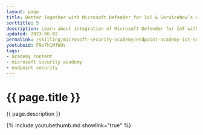 ```yaml
---
layout: page
title: Better Together with Microsoft Defender for IoT & ServiceNow’s Operational Technology (OT) Management
sorttitle: 5
description: Learn about integration of Microsoft Defender for IoT with ServiceNow’s Operational Technology (OT) Manager. With this integration, organizations can enrich their existing ServiceNow CMDB with detailed information about specialized OT assets. Assets auto-discovered agentlessly by Defender for IoT are shared seamlessly with the CMDB, along with their properties such as Purdue Level, device manufacturer, type, firmware level, IP/MAC, etc.
updated: 2023-06-02
permalink: /skilling/microsoft-security-academy/endpoint-academy-iot-snow
youtubeid: F9s7h1MfWUs
tags: 
- academy content
- microsoft security academy
- endpoint security
---
```


# {{ page.title }}

{{ page.description }}

{% include youtubethumb.md showlink="true" %}